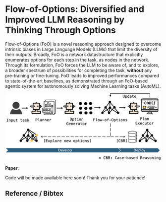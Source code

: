 # Flow-of-Options: Diversified and Improved LLM Reasoning by Thinking Through Options
Flow-of-Options (FoO) is a novel reasoning approach designed to overcome intrinsic biases in Large Language Models (LLMs) that limit the diversity of their outputs. Broadly, FoO is a network datastructure that explicitly enumerates options for each step in the task, as nodes in the network. Through its formulation, FoO forces the LLM to be aware of, and to explore, a broader spectrum of possibilities for completing the task, **without** any pre-training or fine-tuning. FoO leads to improved performances compared to state-of-the-art baselines, as demonstrated through an FoO-based agentic system for autonomously solving Machine Learning tasks (AutoML).

<p align="center">
<img src=assets/Summary_new.png alt="summary" width="500"/>
</p>

**Paper**:

Code will be made available here soon! Thank you for your patience!

## Reference / Bibtex